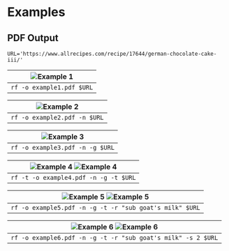 # Examples

## PDF Output

```
URL='https://www.allrecipes.com/recipe/17644/german-chocolate-cake-iii/'
```

| ![Example 1](example1-1.jpg) |
|:-------------------------------------:|
|       `rf -o example1.pdf $URL`       |

| ![Example 2](example2-1.jpg) |
|:-------------------------------------:|
|     `rf -o example2.pdf -n $URL`      |

| ![Example 3](example3-1.jpg) |
|:-------------------------------------:|
|    `rf -o example3.pdf -n -g $URL`    |

| ![Example 4](example4-1.jpg) ![Example 4](example4-2.jpg) |
|:---------------------------------------------------------------------------:|
|                    `rf -t -o example4.pdf -n -g -t $URL`                    |

| ![Example 5](example5-1.jpg) ![Example 5](example5-2.jpg) |
|:---------------------------------------------------------------------------:|
|           `rf -o example5.pdf -n -g -t -r "sub goat's milk" $URL`           |

| ![Example 6](example6-1.jpg) ![Example 6](example6-2.jpg) |
|:---------------------------------------------------------------------------:|
|        `rf -o example6.pdf -n -g -t -r "sub goat's milk" -s 2 $URL`         |